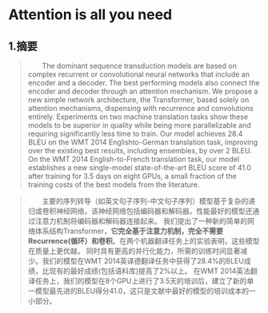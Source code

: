 # Attention is all you need

## 1.摘要

>&#160; &#160; &#160; &#160;The dominant sequence transduction models are based on complex recurrent or convolutional neural networks that include
> an encoder and a decoder. The best performing models also connect the encoder and decoder through an attention mechanism. 
> We propose a new simple network architecture, the Transformer, based solely on attention mechanisms, dispensing with recurrence
> and convolutions entirely. Experiments on two machine translation tasks show these models to be superior in quality while being 
> more parallelizable and requiring significantly less time to train. Our model achieves 28.4 BLEU on the WMT 2014 Englishto-German 
> translation task, improving over the existing best results, including ensembles, by over 2 BLEU. On the WMT 2014 English-to-French 
> translation task, our model establishes a new single-model state-of-the-art BLEU score of 41.0 
> after training for 3.5 days on eight GPUs, a small fraction of the training costs of the best models from the literature.


>&#160; &#160; &#160; &#160;主要的序列转导（如英文句子序列-中文句子序列）模型基于复杂的递归或卷积神经网络，该神经网络包括编码器和解码器。性能最好的模型还通过注意力机制将编码器和解码器连接起来。
我们提出了一种新的简单的网络体系结构Transformer，**它完全基于注意力机制，完全不需要Recurrence(循环）和卷积**。在两个机器翻译任务上的实验表明，这些模型在质量上更优越，
同时具有更高的并行化能力，所需的训练时间显著减少。我们的模型在WMT 2014英译德翻译任务中获得了28.4%的BLEU成绩，比现有的最好成绩(包括语料库)提高了2%以上。
在WMT 2014英法翻译任务上，我们的模型在8个GPU上进行了3.5天的培训后，建立了新的单一模型最先进的BLEU得分41.0，这只是文献中最好的模型的培训成本的一小部分。